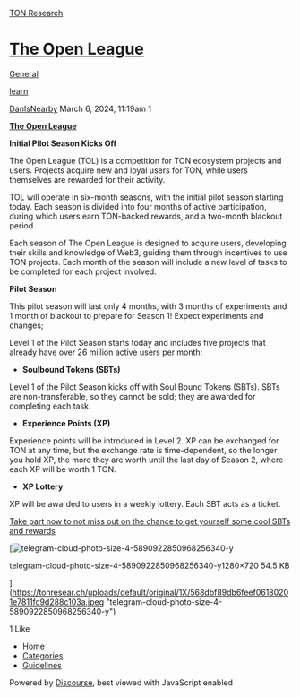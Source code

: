 [TON Research](/)

# [The Open League](/t/the-open-league/592)

[General](/c/general/4) 

[learn](https://tonresear.ch/tag/learn)

    

[DanIsNearby](https://tonresear.ch/u/DanIsNearby)   March 6, 2024, 11:19am  1

**[The Open League](https://t.me/community_bot/join?startapp=id_192-r_NDg4NDI2XzE3OTc)**

**Initial Pilot Season Kicks Off**

The Open League (TOL) is a competition for TON ecosystem projects and users. Projects acquire new and loyal users for TON, while users themselves are rewarded for their activity.

TOL will operate in six-month seasons, with the initial pilot season starting today. Each season is divided into four months of active participation, during which users earn TON-backed rewards, and a two-month blackout period.

Each season of The Open League is designed to acquire users, developing their skills and knowledge of Web3, guiding them through incentives to use TON projects. Each month of the season will include a new level of tasks to be completed for each project involved.

**Pilot Season**

This pilot season will last only 4 months, with 3 months of experiments and 1 month of blackout to prepare for Season 1! Expect experiments and changes;

Level 1 of the Pilot Season starts today and includes five projects that already have over 26 million active users per month:

*   **Soulbound Tokens (SBTs)**

Level 1 of the Pilot Season kicks off with Soul Bound Tokens (SBTs). SBTs are non-transferable, so they cannot be sold; they are awarded for completing each task.

*   **Experience Points (XP)**

Experience points will be introduced in Level 2. XP can be exchanged for TON at any time, but the exchange rate is time-dependent, so the longer you hold XP, the more they are worth until the last day of Season 2, where each XP will be worth 1 TON.

*   **XP Lottery**

XP will be awarded to users in a weekly lottery. Each SBT acts as a ticket.

[Take part now to not miss out on the chance to get yourself some cool SBTs and rewards](https://t.me/community_bot/join?startapp=id_192-r_NDg4NDI2XzE3OTc=)  

[![telegram-cloud-photo-size-4-5890922850968256340-y](https://tonresear.ch/uploads/default/optimized/1X/568dbf89db6feef06180201e7811fc9d288c103a_2_690x388.jpeg)

telegram-cloud-photo-size-4-5890922850968256340-y1280×720 54.5 KB

](https://tonresear.ch/uploads/default/original/1X/568dbf89db6feef06180201e7811fc9d288c103a.jpeg "telegram-cloud-photo-size-4-5890922850968256340-y")

  1 Like

*   [Home](/)
*   [Categories](/categories)
*   [Guidelines](/guidelines)

Powered by [Discourse](https://www.discourse.org), best viewed with JavaScript enabled